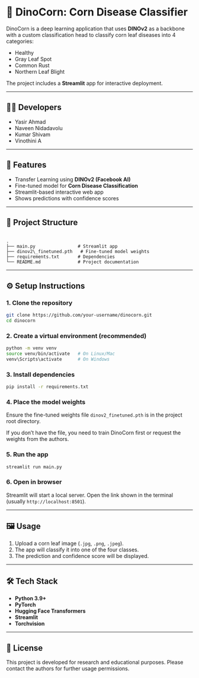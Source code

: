 # 🌽 DinoCorn: Corn Disease Classifier

DinoCorn is a deep learning application that uses **DINOv2** as a backbone with a custom classification head to classify corn leaf diseases into 4 categories:

- Healthy
- Gray Leaf Spot
- Common Rust
- Northern Leaf Blight

The project includes a **Streamlit** app for interactive deployment.

---

## 👨‍💻 Developers
- Yasir Ahmad  
- Naveen Nidadavolu  
- Kumar Shivam  
- Vinothini A  

---

## 🚀 Features
- Transfer Learning using **DINOv2 (Facebook AI)**
- Fine-tuned model for **Corn Disease Classification**
- Streamlit-based interactive web app
- Shows predictions with confidence scores

---

## 📂 Project Structure
```

.
├── main.py                # Streamlit app
├── dinov2\_finetuned.pth   # Fine-tuned model weights
├── requirements.txt       # Dependencies
└── README.md              # Project documentation

```

---

## ⚙️ Setup Instructions

### 1. Clone the repository
```bash
git clone https://github.com/your-username/dinocorn.git
cd dinocorn
````

### 2. Create a virtual environment (recommended)

```bash
python -m venv venv
source venv/bin/activate   # On Linux/Mac
venv\Scripts\activate      # On Windows
```

### 3. Install dependencies

```bash
pip install -r requirements.txt
```

### 4. Place the model weights

Ensure the fine-tuned weights file `dinov2_finetuned.pth` is in the project root directory.

If you don’t have the file, you need to train DinoCorn first or request the weights from the authors.

### 5. Run the app

```bash
streamlit run main.py
```

### 6. Open in browser

Streamlit will start a local server. Open the link shown in the terminal (usually `http://localhost:8501`).

---

## 🖼️ Usage

1. Upload a corn leaf image (`.jpg`, `.png`, `.jpeg`).
2. The app will classify it into one of the four classes.
3. The prediction and confidence score will be displayed.

---

## 🛠️ Tech Stack

* **Python 3.9+**
* **PyTorch**
* **Hugging Face Transformers**
* **Streamlit**
* **Torchvision**

---

## 📜 License

This project is developed for research and educational purposes. Please contact the authors for further usage permissions.

